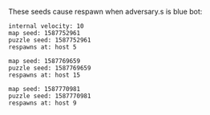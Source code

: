These seeds cause respawn when adversary.s is blue bot:

	internal velocity: 10
	map seed: 1587752961
	puzzle seed: 1587752961
	respawns at: host 5

	map seed: 1587769659
	puzzle seed: 1587769659
	respawns at: host 15

	map seed: 1587770981
	puzzle seed: 1587770981
	respawns at: host 9
